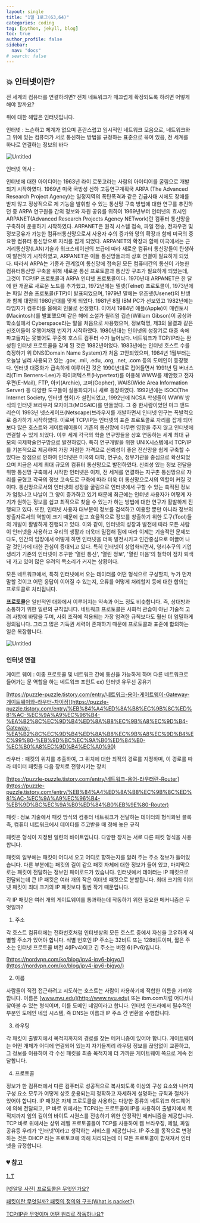 ```yaml
---
layout: single
title: "1일 1로그(63,64)"
categories: coding
tag: [python, jekyll, blog]
toc: true
author_profile: false
sidebar:
  nav: "docs"
# search: false
---
```


## 💥 인터넷이란?

전 세계의 컴퓨터를 연결하려면? 전체 네트워크가 매끄럽게 확장되도록 하려면 어떻게 해야 할까요?

위에 대한 해답은 인터넷입니다.

인터넷 : 느슨하고 체계가 없으며 혼란스럽고 임시적인 네트워크 모음으로, 네트워크와 그 위에 있는 컴퓨터가 서로 통신하는 방법을 규정하는 표준으로 묶여 있음, 전 세계를 하나로 연결하는 정보의 바다

![Untitled](https://s3.us-west-2.amazonaws.com/secure.notion-static.com/c5800e61-c264-452a-a891-6dc4fb947fc3/Untitled.png?X-Amz-Algorithm=AWS4-HMAC-SHA256&X-Amz-Content-Sha256=UNSIGNED-PAYLOAD&X-Amz-Credential=AKIAT73L2G45EIPT3X45%2F20220820%2Fus-west-2%2Fs3%2Faws4_request&X-Amz-Date=20220820T000043Z&X-Amz-Expires=86400&X-Amz-Signature=e361846ed6a09bb10e852c47b1ce70db33b2dd572f18d5c0a9ceb97319d87fab&X-Amz-SignedHeaders=host&response-content-disposition=filename%20%3D%22Untitled.png%22&x-id=GetObject)

인터넷 역사 :

인터넷에 대한 아이디어는 1963년 라이 로봇고라는 사람의 아이디어를 굴림으로 개발되기 시작하였다. 1969년 미국 국방성 산하 고등연구계획국 ARPA (The Advanced Research Project Agency)는 일정지역의 폭탄폭격과 같은 긴급사태 시에도 장애를 받지 않고 정상적으로 제 기능을 발휘할 수 있는 통신망 구축 방법에 대한 연구를 추진하던 중 ARPA 연구원들 간의 정보와 자원 공유를 위하여 1969년부터 인터넷의 효시인 ARPANET(Advanced Research Projects Agency NETwork)란 컴퓨터 통신망을 구축하여 운용하기 시작하였다. ARPANET은 원격 시스템 접속, 파일 전송, 전자우편 및 정보공유가 가능한 컴퓨터통신망으로서 사용자 수의 증가와 망의 확장과 함께 미국의 중요한 컴퓨터 통신망으로 자리를 잡게 되었다. ARPANET의 확장과 함께 미국에서는 근거리통신망(LAN)기술과 워크스테이션의 보급에 따라 새로운 컴퓨터 통신망들이 탄생하여 발전하기 시작하였고, ARPANET은 이들 통신망들과의 상호 연결이 필요하게 되었다. 따라서 ARPA는 기종과 관계없이 통신망에 접속된 모든 컴퓨터간의 통신이 가능한 컴퓨터통신망 구축을 위해 새로운 통신 프로토콜과 통신망 구조가 필요하게 되었는데, 그것이 TCP/IP 프로토콜과 ARPA 인터넷 프로토콜이다. 1970년대 ARPANET은 한 달에 한 개꼴로 새로운 노드를 추가했고, 1972년에는 텔넷(Telnet) 프로토콜이, 1973년에는 파일 전송 프로토콜(FTP)이 발표되었으며, 1979년 말에는 유즈넷(Usenet)의 탄생과 함께 대망의 1980년대를 맞게 되었다. 1981년 8월 IBM PC가 선보였고 1982년에는 타임지가 컴퓨터를 올해의 인물로 선정했다.
이어서 1984년 애플(Apple)이 매킨토시(Macintosh)를 발표했으며 같은 해에 소설가 윌리엄 깁슨(William Gibson)이 공상과학소설에서 Cyberspace라는 말을 처음으로 사용했으며, 정보혁명, 제3의 물결과 같은 신조어들이 유행어처럼 번지기 시작하였다. 1980년대는 인터넷의 성장기로 대중 속에 파고들지는 못했어도 꾸준히 호스트 컴퓨터 수가 늘어났다. 네트워크가 TCP/IP라는 완성된 인터넷 프로토콜을 갖게 된 것은 1982년이었다. 1983년에는 인터넷 호스트 수를 측정하기 위 DNS(Domain Name System)가 처음 고안되었으며, 1984년 1월부터는 오늘날 널리 사용되고 있는 .gov, .mil, .edu, .org, .net, .com 등의 도메인이 등장했다. 인터넷 대중화가 급속하게 이루어진 것은 1990년대로 접어들면서 1991년 팀 버너스 리(Tim Berners-Lee)가 하이퍼텍스트(Hypertext)를 이용해 WWW를 제안했고 전자우편(E-Mail), FTP, 아키(Archie), 고퍼(Gopher), WAIS(Wide Area Information Server) 등
다양한 도구들이 실용화되거나 새로 등장하였다. 1992년에는 ISOC(The Internet Society, 인터넷 협회)가 설립되었고, 1992년에 NCSA 학생들이 WWW 방식의 인터넷 브라우저 모자이크(MOSAIC)를 만들었다. 그 중 한사람이었던 마크 앤드리슨이 1993년 넷스케이프(Netscape)브라우저를 개발하면서 인터넷 인구는 폭발적으로 증가하기 시작하였다. 이로써 TCP/IP는 인터넷의 표준 프로토콜로 자리를 잡게 되어 보다 많은 호스트와 게이트웨이들이 기존의 통신망에 아무런 영향을 주지 않고 인터넷에 연결할 수 있게 되었다. 이후 세계 각국의 학술 연구망들을 상호 연동하는 세계 최대 규모의 국제학술연구망으로 발전하였다. 특히 연구개발을 위한 UNIX시스템에서 TCP/IP를 기본적으로 제공하여 가장 저렴한 가격으로 신뢰성이 좋은 전산망을 쉽게 구축할 수 있다는 장점으로 인하여 인터넷은 미국의 대학, 연구소, 정부기관을 중심으로 확산되었으며 지금은 세계 최대 규모의 컴퓨터 통신망으로 발전하였다. 신뢰성 있는 정보 전달을 위한 통신망 구축에서 시작한 인터넷은 이제, 전 세계를 연결하는 지구촌 통신망으로 자리를 굳혔고 각국의 정보 고속도로 구축에 따라 더욱 더 통신망으로서의 역할이 커질 것이다. 통신망으로서의 인터넷의 성장을 굴림으로 인터넷에서 구할 수 있는 축적된 정보가 엄청나고 나날이 그 양이 증가하고 있기 때문에 최근에는 인터넷 사용자가 어떻게 자기가 원하는 정보를 쉽고 최적으로 찾을 수 있는가 하는 방법에 대한 연구가 활발하게 진행되고 있다. 또한, 인터넷 사용자 대부분이 정보를 검색하고 이용할 뿐만 아니라 정보의 창출자로서의 역할이 크기 때문에 쉽고 효율적으로 정보를 창출하기 위한 도구(Tool)들의 개발이 활발하게 진행되고 있다. 이와 같이, 인터넷의 성장과 발전에 따라 모든 사람이 인터넷을 사용하고 우리의 생활과 더욱더 밀접해 짐에 따라 이제는 기술적인 문제보다도, 인간의 입장에서 어떻게 하면 인터넷을 더욱 발전시키고 인간중심으로 이끌어 나갈 것인가에 대한 관심이 증대되고 있다. 특히 인터넷이 상업화되면서, 영리추구의 기업 생리가 기존의 인터넷이 추구한 '열린 통신', '열린 정보', '열린 마음'의 철학이 점차 퇴색돼 가고 있어 많은 우려의 목소리가 커지는 상황이다.

모든 네트워크에서, 특히 인터넷에서 오는 데이터를 어떤 형식으로 구성할지, 누가 먼저 말할 것이고 어떤 응답이 이어질 수 있는지, 오류를 어떻게 처리할지 등에 대한 합의는 프로토콜로 처리됩니다.

**프로토콜**은 일반적인 대화에서 이루어지는 약속과 어느 정도 비슷합니다. 즉, 상대방과 소통하기 위한 일련의 규칙입니다. 네트워크 프로토콜은 사회적 관습이 아닌 기술적 고려 사항에 바탕을 두며, 사회 조직에 적용되는 가장 엄격한 규칙보다도 훨씬 더 엄밀하게 정의됩니다. 그리고 많은 기득권 세력이 존재하기 때문에 프로토콜과 표준에 합의하는 일은 복잡합니다.

![Untitled](https://s3.us-west-2.amazonaws.com/secure.notion-static.com/0e7ebc3c-f379-4c00-a5fa-4ca8ca57bdb0/Untitled.png?X-Amz-Algorithm=AWS4-HMAC-SHA256&X-Amz-Content-Sha256=UNSIGNED-PAYLOAD&X-Amz-Credential=AKIAT73L2G45EIPT3X45%2F20220820%2Fus-west-2%2Fs3%2Faws4_request&X-Amz-Date=20220820T000104Z&X-Amz-Expires=86400&X-Amz-Signature=5dd99a53ad253cc8c9d9fb2c87be35d732cc95de2d8933be7a53295ad9495ce4&X-Amz-SignedHeaders=host&response-content-disposition=filename%20%3D%22Untitled.png%22&x-id=GetObject)

### 인터넷 연결

게이트 웨이 : 이종 프로토콜 및 네트워크 간에 통신을 가능하게 하며 다른 네트워크로 들어가는 문 역할을 하는 네트워크 포인트 ex) 인터넷 유무선 공유기

[https://puzzle-puzzle.tistory.com/entry/네트워크-용어-게이트웨이-Gateway-게이트웨이와-라우터-차이점](https://puzzle-puzzle.tistory.com/entry/%EB%84%A4%ED%8A%B8%EC%9B%8C%ED%81%AC-%EC%9A%A9%EC%96%B4-%EA%B2%8C%EC%9D%B4%ED%8A%B8%EC%9B%A8%EC%9D%B4-Gateway-%EA%B2%8C%EC%9D%B4%ED%8A%B8%EC%9B%A8%EC%9D%B4%EC%99%80-%EB%9D%BC%EC%9A%B0%ED%84%B0-%EC%B0%A8%EC%9D%B4%EC%A0%90)

라우터 : 패킷의 위치를 추출하여, 그 위치에 대한 최적의 경로를 지정하며, 이 경로를 따라 데이터 패킷을 다음 장치로 전향시키는 장치

[https://puzzle-puzzle.tistory.com/entry/네트워크-용어-라우터란-Router](https://puzzle-puzzle.tistory.com/entry/%EB%84%A4%ED%8A%B8%EC%9B%8C%ED%81%AC-%EC%9A%A9%EC%96%B4-%EB%9D%BC%EC%9A%B0%ED%84%B0%EB%9E%80-Router)

패킷 : 정보 기술에서 패킷 방식의 컴퓨터 네트워크가 전달하는 데이터의 형식화된 블록 즉, 컴퓨터 네트워크에서 데이터를 주고받을 때 정해 놓은 규칙

패킷은 형식이 지정된 일련의 바이트입니다. 다양한 장치는 서로 다른 패킷 형식을 사용합니다.

패킷의 일부에는 패킷이 어디서 오고 어디로 향하는지를 알려 주는 주소 정보가 들어있습니다. 다른 부분에는 패킷의 길이 같으 패킷 자체에 대한 정보가 들어 있고, 마지막으로는 패킷이 전달하는 정보인 페이로드가 있습니다. 인터넷에서 데이터는 IP 패킷으로 전달되는데 큰 IP 패킷은 여러 개의 작은 이더넷 패킷으로 분할됩니다. 최대 크기의 이더넷 패킷이 최대 크기의 IP 패킷보다 훨씬 작기 때문입니다.

각 IP 패킷은 여러 개의 게이트웨이를 통과하는데 작동하기 위한 필요한 메커니즘은 무엇일까?

1. 주소

각 호스트 컴퓨터에는 전화번호처럼 인터넷상의 모든 호스트 중에서 자신을 고유하게 식별할 주소가 있어야 합니다. 식별 번호인 IP 주소는 32비트 또는 128비트이며, 짧은 주소는 인터넷 프로토콜 버전 4(IPv4)이고 긴 주소는 버전 6(IPv6)입니다.

[https://nordvpn.com/ko/blog/ipv4-ipv6-bigyo/](https://nordvpn.com/ko/blog/ipv4-ipv6-bigyo/)

2. 이름

사람들이 직접 접근하려고 시도하는 호스트는 사람이 사용하기에 적합한 이름을 가져야 합니다. 이름은 [www.nyu.edu](http://www.nyu.edu) 또는 ibm.com처럼 어디서나 찾아볼 수 있는 형식이며, 이를 도메인 네임이라고 합니다. 인터넷 인프라에서 필수적인 부분인 도메인 네임 시스템, 즉 DNS는 이름과 IP 주소 간 변환을 수행합니다.

3. 라우팅

각 패킷이 출발지에서 목적지까지의 경로를 찾는 메커니즘이 있어야 합니다. 게이트웨이는 어떤 개체가 어디에 연결되어 있는지 자기들끼리 라우팅 정보를 끊임없이 교환하고, 그 정보를 이용하여 각 수신 패킷을 최종 목적지에 더 가까운 게이트웨이 쪽으로 계속 전달합니다.

4. 프로토콜

정보가 한 컴퓨터에서 다른 컴퓨터로 성공적으로 복사되도록 이상의 구성 요소와 나머지 구성 요소 모두가 어떻게 상호 운용되는지 정확하고 자세하게 설명하는 규칙과 절차가 있어야 합니다. IP 패킷은 자체 프로토콜을 사용하는 다양한 종류의 네트워크 하드웨어에 의해 전달되고, IP 바로 위에서는 TCP라는 프로토콜이 IP를 사용하여 출발지에서 목적지까지 임의 길이의 바이트 시퀀스를 전송하기 위한 안정적인 메커니즘을 제공합니다. TCP 바로 위에서는 상위 레벨 프로토콜들이 TCP를 사용하여 웹 브라우징, 메일, 파일 공유등 우리가 ‘인터넷’이라고 생각하는 서비스를 제공합니다. IP 주소를 동적으로 변경하는 것은 DHCP 라는 프로토코에 의해 처리되는데 이 모든 프로토콜이 합쳐져서 인터넷을 규정합니다.

### 💔 참고

[1. ͳ](http://a24s.com/data/jeongbotongsinhakseub/jbgs/book/chp1/chp1-1.htm)

[[넷알못 사전] 프로토콜은 무엇인가요?](https://it.donga.com/31842/)

[패킷이란 무엇일까? 패킷의 정의와 구조(What is packet?)](https://enlqn1010.tistory.com/9)

[TCP/IP란 무엇이며 어떤 원리로 작동하나요?](https://nordvpn.com/ko/blog/tcp-ip-protocol/)
